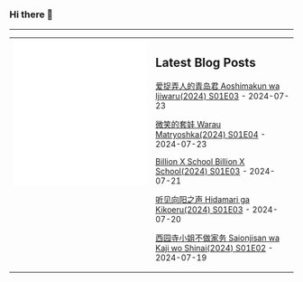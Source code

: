 ### Hi there 👋

<!--
**etng/etng** is a ✨ _special_ ✨ repository because its `README.md` (this file) appears on your GitHub profile.

Here are some ideas to get you started:

- 🔭 I’m currently working on ...
- 🌱 I’m currently learning ...
- 👯 I’m looking to collaborate on ...
- 🤔 I’m looking for help with ...
- 💬 Ask me about ...
- 📫 How to reach me: ...
- 😄 Pronouns: ...
- ⚡ Fun fact: ...
-->


---

<table>
<tr>
<td valign="top" width="50%">
<img src="metrics.svg" alt="Metric" />
</td>
<td valign="top" width="50%">

## Latest Blog Posts
<!-- blog start -->
[爱捉弄人的青岛君 Aoshimakun wa Ijiwaru(2024) S01E03](http://www.fanxinzhui.com/rr/2575#S01E03) - 2024-07-23

[微笑的套娃 Warau Matryoshka(2024) S01E04](http://www.fanxinzhui.com/rr/2571#S01E04) - 2024-07-23

[Billion X School Billion X School(2024) S01E03](http://www.fanxinzhui.com/rr/2574#S01E03) - 2024-07-21

[听见向阳之声 Hidamari ga Kikoeru(2024) S01E03](http://www.fanxinzhui.com/rr/2573#S01E03) - 2024-07-20

[西园寺小姐不做家务 Saionjisan wa Kaji wo Shinai(2024) S01E02](http://www.fanxinzhui.com/rr/2578#S01E02) - 2024-07-19
<!-- blog end -->

</td></tr></table>

